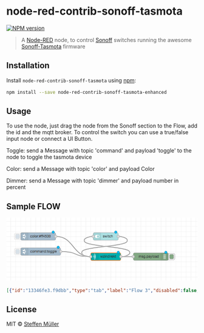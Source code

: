 # node-red-contrib-sonoff-tasmota

[![NPM version][npm-image]][npm-url]

> A [Node-RED](https://nodered.org) node, to control [Sonoff](https://www.itead.cc/) switches running the awesome [Sonoff-Tasmota](https://github.com/arendst/Sonoff-Tasmota) firmware

## Installation

Install `node-red-contrib-sonoff-tasmota` using [npm](https://www.npmjs.com/):

```bash
npm install --save node-red-contrib-sonoff-tasmota-enhanced
```

## Usage

To use the node, just drag the node from the Sonoff section to the Flow, add the id and the mqtt broker. 
To control the switch you can use a true/false input node or connect a UI Button.

Toggle:
send a Message with topic 'command' and payload 'toggle' to the node to toggle the tasmota device

Color:
send a Message with topic 'color' and payload Color

Dimmer:
send a Message with topic 'dimmer' and payload number in percent


## Sample FLOW

![Sample Flow](/media/flow.png?raw=true)

```json
[{"id":"13346fe3.f9dbb","type":"tab","label":"Flow 3","disabled":false,"info":""},{"id":"44ae399c.bb1f98","type":"Sonoff device Enhanced","z":"13346fe3.f9dbb","mode":"0","broker":"29d7744c.2a685c","device":"wzindirekt","name":"","onValue":"ON","offValue":"OFF","toggleValue":"toggle","cmdPrefix":"cmnd","statPrefix":"stat","telePrefix":"tele","x":580,"y":200,"wires":[["5f49cd7a.34a5d4","a622f4f8.d75468"]]},{"id":"5f49cd7a.34a5d4","type":"ui_switch","z":"13346fe3.f9dbb","name":"","label":"switch","tooltip":"","group":"9d03a37c.7d0558","order":3,"width":0,"height":0,"passthru":false,"decouple":"false","topic":"","style":"","onvalue":"true","onvalueType":"bool","onicon":"","oncolor":"","offvalue":"false","offvalueType":"bool","officon":"","offcolor":"","x":580,"y":120,"wires":[["44ae399c.bb1f98"]]},{"id":"bf67af5f.71565","type":"inject","z":"13346fe3.f9dbb","name":"","topic":"command","payload":"toggle","payloadType":"str","repeat":"","crontab":"","once":false,"onceDelay":0.1,"x":320,"y":180,"wires":[["44ae399c.bb1f98"]]},{"id":"be4c48bd.0668f8","type":"inject","z":"13346fe3.f9dbb","name":"","topic":"color","payload":"#ff4500","payloadType":"str","repeat":"","crontab":"","once":false,"onceDelay":0.1,"x":310,"y":120,"wires":[["44ae399c.bb1f98"]]},{"id":"a622f4f8.d75468","type":"debug","z":"13346fe3.f9dbb","name":"","active":true,"tosidebar":true,"console":false,"tostatus":false,"complete":"false","x":760,"y":200,"wires":[]},{"id":"29d7744c.2a685c","type":"mqtt-broker","z":"","name":"pinky MQTT","broker":"192.168.178.55","port":"1883","clientid":"","usetls":false,"compatmode":true,"keepalive":"60","cleansession":true,"birthTopic":"","birthQos":"0","birthPayload":"","closeTopic":"","closeQos":"0","closePayload":"","willTopic":"","willQos":"0","willPayload":""},{"id":"9d03a37c.7d0558","type":"ui_group","z":"","name":"Raum-Temperatur","tab":"b132103a.17961","disp":true,"width":"6","collapse":true},{"id":"b132103a.17961","type":"ui_tab","z":"","name":"Wohnzimmer","icon":"dashboard","order":12,"disabled":false,"hidden":false}]
```

## License

MIT © [Steffen Müller](http://steffen.io)

[npm-url]: https://www.npmjs.com/package/node-red-contrib-sonoff-tasmota-enhanced
[npm-image]: https://www.npmjs.com/package/node-red-contrib-sonoff-tasmota-enhanced.svg
